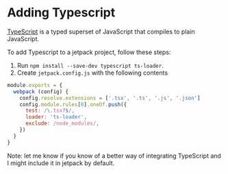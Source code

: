 # Adding Typescript

[TypeScript](https://www.typescriptlang.org/) is a typed superset of JavaScript that compiles to plain JavaScript.

To add Typescript to a jetpack project, follow these steps:

1. Run `npm install --save-dev typescript ts-loader`.
2. Create `jetpack.config.js` with the following contents

```js
module.exports = {
  webpack (config) {
    config.resolve.extensions = ['.tsx', '.ts', '.js', '.json']
    config.module.rules[0].oneOf.push({
      test: /\.tsx?$/,
      loader: 'ts-loader',
      exclude: /node_modules/,
    })
  }
}
```

Note: let me know if you know of a better way of integrating TypeScript and I might include it in jetpack by default.
